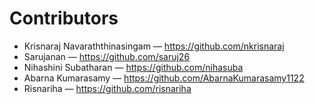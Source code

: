 # Contributors
- Krisnaraj Navaraththinasingam — https://github.com/nkrisnaraj
- Sarujanan — https://github.com/saruj26
- Nihashini Subatharan — https://github.com/nihasuba
- Abarna Kumarasamy — https://github.com/AbarnaKumarasamy1122
- Risnariha — https://github.com/risnariha

